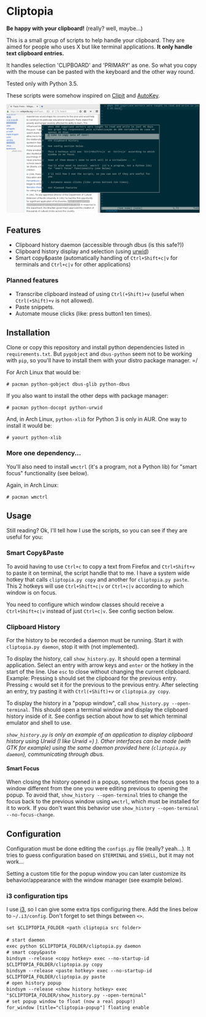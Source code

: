 # Cliptopia

**Be happy with your clipboard!** (really? well, maybe...)

This is a small group of scripts to help handle your clipboard.
They are aimed for people who uses X but like terminal applications.
**It only handle text clipboard entries.**

It handles selection 'CLIPBOARD' and 'PRIMARY' as one.
So what you copy with the mouse can be pasted with the keyboard and the other way round.

Tested only with Python 3.5.


These scripts were somehow inspired on [Clipit](https://github.com/shantzu/ClipIt) and [AutoKey](https://github.com/guoci/autokey-py3).

![Screenshot: show_history popup opened](https://raw.githubusercontent.com/andresmrm/cliptopia/master/img/example.png)

## Features

- Clipboard history daemon (accessible through dbus (is this safe?))
- Clipboard history display and selection (using [urwid](http://urwid.org))
- Smart copy&paste (automatically handling of `Ctrl+Shift+c|v` for terminals and `Ctrl+c|v` for other applications)

### Planned features

- Transcribe clipboard instead of using `Ctrl(+Shift)+v` (useful when `Ctrl(+Shift)+v` is not allowed).
- Paste snippets.
- Automate mouse clicks (like: press button1 ten times).

## Installation

Clone or copy this repository and install python dependencies listed in `requirements.txt`.
But `pygobject` and `dbus-python` seem not to be working with `pip`, so you'll have to install them with your distro package manager. =/

For Arch Linux that would be:

    # pacman python-gobject dbus-glib python-dbus
    
If you also want to install the other deps with package manager:
    
    # pacman python-docopt python-urwid
    
And, in Arch Linux, `python-xlib` for Python 3 is only in AUR.
One way to install it would be:

    # yaourt python-xlib
    
    
### More one dependency...

You'll also need to install `wmctrl` (it's a program, not a Python lib) for "smart focus" functionality (see below).

Again, in Arch Linux:

    # pacman wmctrl

## Usage

Still reading?
Ok, I'll tell how I use the scripts, so you can see if they are useful for you:

### Smart Copy&Paste

To avoid having to use `Ctrl+c` to copy a text from Firefox and `Ctrl+Shift+v` to paste it on terminal, the script handle that to me.
I have a system wide hotkey that calls `cliptopia.py copy` and another for `cliptopia.py paste`.
This 2 hotkeys will use `Ctrl+Shift+c|v` or `Ctrl+c|v` according to which window is on focus.

You need to configure which window classes should receive a `Ctrl+Shift+c|v` instead of just `Ctrl+c|v`.
See config section below.

### Clipboard History

For the history to be recorded a daemon must be running.
Start it with `cliptopia.py daemon`, stop it with (not implemented).

To display the history, call `show_history.py`.
It should open a terminal application.
Select an entry with arrow keys and `enter` or the hotkey in the start of the line.
Use `esc` to close without changing the current clipboard.
Example: Pressing `b` should set the clipboard for the previous entry. Pressing `c` would set it for the previous to the previous entry.
After selecting an entry, try pasting it with `Ctrl(+Shift)+v` or `cliptopia.py copy`.

To display the history in a "popup window", call `show_history.py --open-terminal`.
This should open a terminal window and display the clipboard history inside of it.
See configs section about how to set which terminal emulator and shell to use.

*`show_history.py` is only an example of an application to display clipboard history using Urwid (I like Urwid =) ). Other interfaces can be made (with GTK for example) using the same daemon provided here (`cliptopia.py daemon`), communicating through dbus.*

#### Smart Focus

When closing the history opened in a popup, sometimes the focus goes to a window different from the one you were editing previous to opening the popup.
To avoid that, `show_history --open-terminal` tries to change the focus back to the previous window using `wmctrl`, which must be installed for it to work.
If you don't want this behavior use `show_history --open-terminal --no-focus-change`.


## Configuration

Configuration must be done editing the `configs.py` file (really? yeah...).
It tries to guess configuration based on `$TERMINAL` and `$SHELL`, but it may not work...

Setting a custom title for the popup window you can later customize its behavior/appearance with the window manager (see example below).

### i3 configuration tips

I use [i3](https://i3wm.org), so I can give some extra tips configuring there.
Add the lines below to `~/.i3/config`. Don't forget to set things between `<>`.

    set $CLIPTOPIA_FOLDER <path cliptopia src folder>

    # start daemon
    exec python $CLIPTOPIA_FOLDER/cliptopia.py daemon
    # smart copy&paste
    bindsym --release <copy hotkey> exec --no-startup-id $CLIPTOPIA_FOLDER/cliptopia.py copy
    bindsym --release <paste hotkey> exec --no-startup-id $CLIPTOPIA_FOLDER/cliptopia.py paste
    # open history popup
    bindsym --release <show history hotkey> exec "$CLIPTOPIA_FOLDER/show_history.py --open-terminal"
    # set popup window to float (now a real popup!)
    for_window [title="cliptopia-popup"] floating enable
